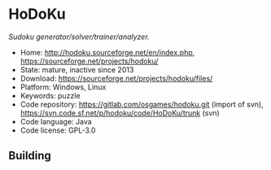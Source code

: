 # HoDoKu

_Sudoku generator/solver/trainer/analyzer._

- Home: http://hodoku.sourceforge.net/en/index.php, https://sourceforge.net/projects/hodoku/
- State: mature, inactive since 2013
- Download: https://sourceforge.net/projects/hodoku/files/
- Platform: Windows, Linux
- Keywords: puzzle
- Code repository: https://gitlab.com/osgames/hodoku.git (import of svn), https://svn.code.sf.net/p/hodoku/code/HoDoKu/trunk (svn)
- Code language: Java
- Code license: GPL-3.0

## Building

